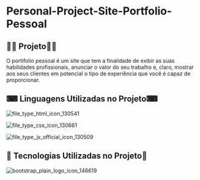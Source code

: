 # Personal-Project-Site-Portfolio-Pessoal









## 👨‍💻 **Projeto**👨‍💻

O portifolio pessoal é um site que tem a finalidade de exibir as suas habilidades profissionais, anunciar o valor do seu trabalho e, claro, mostrar aos seus clientes em potencial o tipo de experiência que você é capaz de proporcionar.



## ⌨ **Linguagens Utilizadas no Projeto**⌨ 


 ![file_type_html_icon_130541](https://user-images.githubusercontent.com/69303138/113502725-7f1dcf80-9504-11eb-9e43-2e8955d6933d.png)  

 ![file_type_css_icon_130661](https://user-images.githubusercontent.com/69303138/113502736-9bba0780-9504-11eb-8021-e8d7aad8656c.png)  

 ![file_type_js_official_icon_130509](https://user-images.githubusercontent.com/69303138/113502794-d885fe80-9504-11eb-8bd6-8dddf833fc43.png)  
 


## 🚀 **Tecnologias Utilizadas no Projeto**🚀


![bootstrap_plain_logo_icon_146619](https://user-images.githubusercontent.com/69303138/113502839-0ec37e00-9505-11eb-8934-97ea59ac8ddf.png)                






